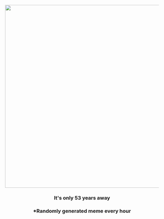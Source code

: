 <p align="center">
        <img src="https://i.redd.it/el2rwva52sr91.jpg" width="600" height="600">
        </p>
        <h3 align="center">It's only 53 years away</h3>
        <h3 align="center">*Randomly generated meme every hour</h3>
    
